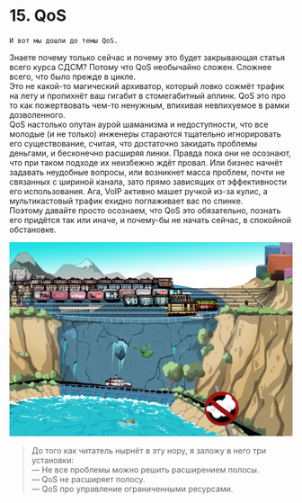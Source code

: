 # 15. QoS

```text
И вот мы дошли до темы QoS.  
```

Знаете почему только сейчас и почему это будет закрывающая статья всего курса СДСМ? Потому что QoS необычайно сложен. Сложнее всего, что было прежде в цикле.  
Это не какой-то магический архиватор, который ловко сожмёт трафик на лету и пропихнёт ваш гигабит в стомегабитный аплинк. QoS это про то как пожертвовать чем-то ненужным, впихивая невпихуемое в рамки дозволенного.  
QoS настолько опутан аурой шаманизма и недоступности, что все молодые \(и не только\) инженеры стараются тщательно игнорировать его существование, считая, что достаточно закидать проблемы деньгами, и бесконечно расширяя линки. Правда пока они не осознают, что при таком подходе их неизбежно ждёт провал. Или бизнес начнёт задавать неудобные вопросы, или возникнет масса проблем, почти не связанных с шириной канала, зато прямо зависящих от эффективности его использования. Ага, VoIP активно машет ручкой из-за кулис, а мультикастовый трафик ехидно поглаживает вас по спинке.  
Поэтому давайте просто осознаем, что QoS это обязательно, познать его придётся так или иначе, и почему-бы не начать сейчас, в спокойной обстановке.

![](../.gitbook/assets/image%20%2860%29.png)

> До того как читатель нырнёт в эту нору, я заложу в него три установки:  
> — Не все проблемы можно решить расширением полосы.  
> — QoS не расширяет полосу.  
> — QoS про управление ограниченными ресурсами.

